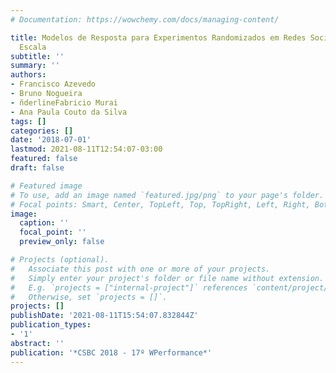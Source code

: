 ```yaml
---
# Documentation: https://wowchemy.com/docs/managing-content/

title: Modelos de Resposta para Experimentos Randomizados em Redes Sociais de Larga
  Escala
subtitle: ''
summary: ''
authors:
- Francisco Azevedo
- Bruno Nogueira
- n̆derlineFabricio Murai
- Ana Paula Couto da Silva
tags: []
categories: []
date: '2018-07-01'
lastmod: 2021-08-11T12:54:07-03:00
featured: false
draft: false

# Featured image
# To use, add an image named `featured.jpg/png` to your page's folder.
# Focal points: Smart, Center, TopLeft, Top, TopRight, Left, Right, BottomLeft, Bottom, BottomRight.
image:
  caption: ''
  focal_point: ''
  preview_only: false

# Projects (optional).
#   Associate this post with one or more of your projects.
#   Simply enter your project's folder or file name without extension.
#   E.g. `projects = ["internal-project"]` references `content/project/deep-learning/index.md`.
#   Otherwise, set `projects = []`.
projects: []
publishDate: '2021-08-11T15:54:07.832844Z'
publication_types:
- '1'
abstract: ''
publication: '*CSBC 2018 - 17º WPerformance*'
---
```


